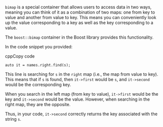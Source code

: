 `bimap` is a special container that allows users to access data in two ways, meaning you can think of it as a combination of two maps: one from key to value and another from value to key. This means you can conveniently look up the value corresponding to a key as well as the key corresponding to a value.

The `boost::bimap` container in the Boost library provides this functionality.

In the code snippet you provided:

cppCopy code

`auto it = names.right.find(s);`

This line is searching for `s` in the `right` map (i.e., the map from value to key). This means that if `s` is found, then `it->first` would be `s`, and `it->second` would be the corresponding key.

When you search in the left map (from key to value), `it->first` would be the key and `it->second` would be the value. However, when searching in the right map, they are the opposite.

Thus, in your code, `it->second` correctly returns the key associated with the string `s`.